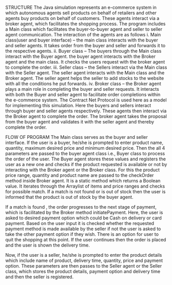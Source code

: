 STRUCTURE
The Java simulation represents an e-commerce system in which autonomous agents sell 
products on behalf of retailers and other agents buy products on behalf of customers. These 
agents interact via a broker agent, which facilitates the shopping process. The program 
includes a Main class which facilitates the buyer-to-buyer agent and seller to seller agent 
communication. The interaction of the agents are as follows
i. Main class(user and buyer interface) – the main class interacts with the buyer and 
seller agents. It takes order from the buyer and seller and forwards it to the respective 
agents.
ii. Buyer class – The buyers through the Main class interact with the Buyer agent. the 
buyer agent interacts with the Broker agent and the main class. It checks the users 
request with the broker agent to complete the order.
iii. Seller class – the Sellers interact via the Main class with the Seller agent. The seller 
agent interacts with the Main class and the Broker agent. The seller agent helps the 
seller to add stocks to the website with all the conditions he put forwards.
iv. Broker class – the Broker agent plays a main role in completing the buyer and seller 
requests. It interacts with both the Buyer and seller agent to facilitate order 
completions within the e-commerce system.
The Contract Net Protocol is used here as a model for implementing this simulation. Here the 
buyers and sellers interact through buyer and seller agents respectively. These agents then 
interact via the Broker agent to complete the order. The broker agent takes the proposal from 
the buyer agent and validates it with the seller agent and thereby complete the order.


FLOW OF PROGRAM
The Main class serves as the buyer and seller interface. If the user is a buyer, he/she is 
prompted to enter product name, quantity, maximum desired price and minimum desired 
price. Then the all 4 parameters are passed to the buyer agent class i.e., Buyer class to 
process the order of the user. The Buyer agent stores these values and registers the user as a 
new one and checks if the product requested is available or not by interacting with the Broker 
agent or the Broker class. For this the product price range, quantity and product name are
passed to the checkOrder method inside Broker agent. It is a static method which returns a 
Boolean value. It iterates through the Arraylist of items and price ranges and checks for 
possible match. If a match is not found or is out of stock then the user is informed that the 
product is out of stock by the buyer agent.

If a match is found , the order progresses to the next stage of payment, which is facilitated by 
the Broker method initiatePayment. Here, the user is asked to desired payment option which 
could be Cash on delivery or card payment. Based on the user input it is checked whether the 
requested payment method is made available by the seller if not the user is asked to take the 
other payment option if they wish. There is an option for user to quit the shopping at this 
point. If the user continues then the order is placed and the user is shown the delivery time. 

Now, if the user is a seller, he/she is prompted to enter the product details which include 
name of product, delivery time, quantity, price and payment option. These parameters are 
then passes to the Seller agent or the Seller class, which stores the product details, payment 
option and delivery time and then the seller is registered. 
